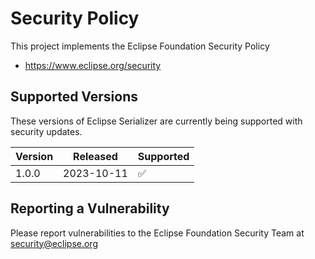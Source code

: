 # Security Policy

This project implements the Eclipse Foundation Security Policy

* https://www.eclipse.org/security

## Supported Versions

These versions of Eclipse Serializer are currently being supported with security
updates.

| Version | Released   | Supported          | 
| ------- | ---------- | ------------------ | 
| 1.0.0   | 2023-10-11 | :white_check_mark: | 

## Reporting a Vulnerability

Please report vulnerabilities to the Eclipse Foundation Security Team at
security@eclipse.org